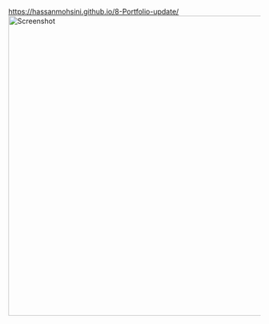https://hassanmohsini.github.io/8-Portfolio-update/
 <img src="assets/Screenshot from 2024-08-08 17-06-04.png" alt="Screenshot" width="600">

